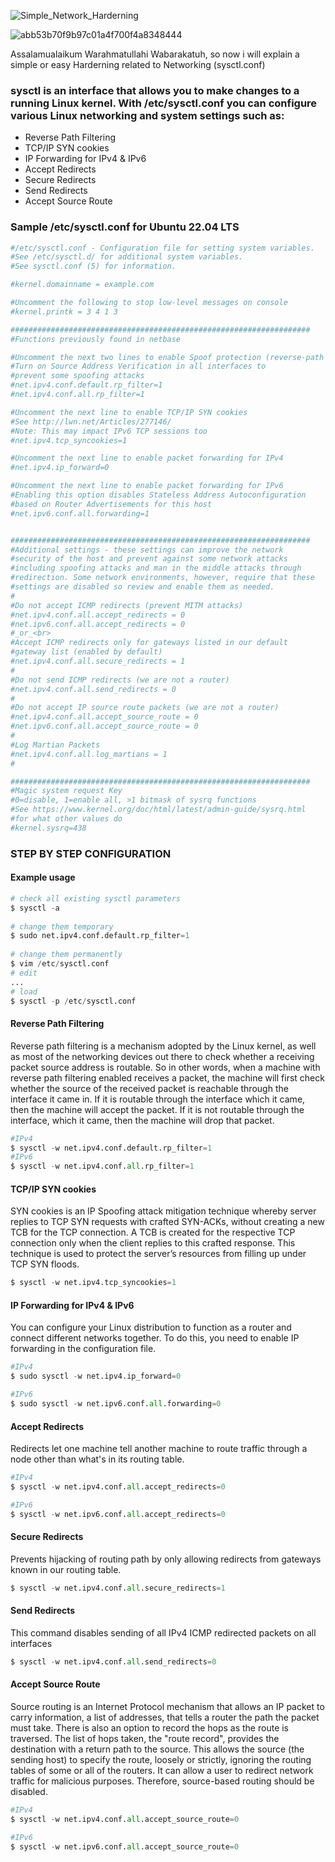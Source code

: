 ![Simple_Network_Harderning](https://user-images.githubusercontent.com/106005322/173357304-0c2f27e6-20ff-48a7-b867-01c8f0a47f13.png)



![abb53b70f9b97c01a4f700f4a8348444](https://user-images.githubusercontent.com/106005322/173247515-74f66a04-aae3-4c68-9e7e-400c1fbd867a.gif)

Assalamualaikum Warahmatullahi Wabarakatuh, so now i will explain a simple or easy Harderning related to Networking (sysctl.conf)

### sysctl is an interface that allows you to make changes to a running Linux kernel. With /etc/sysctl.conf you can configure various Linux networking and system settings such as:

* Reverse Path Filtering
* TCP/IP SYN cookies
* IP Forwarding for IPv4 & IPv6
* Accept Redirects
* Secure Redirects
* Send Redirects
* Accept Source Route


### Sample /etc/sysctl.conf for Ubuntu 22.04 LTS
```python
#/etc/sysctl.conf - Configuration file for setting system variables. 
#See /etc/sysctl.d/ for additional system variables. 
#See sysctl.conf (5) for information. 

#kernel.domainname = example.com

#Uncomment the following to stop low-level messages on console 
#kernel.printk = 3 4 1 3

###################################################################
#Functions previously found in netbase

#Uncomment the next two lines to enable Spoof protection (reverse-path filter)
#Turn on Source Address Verification in all interfaces to
#prevent some spoofing attacks
#net.ipv4.conf.default.rp_filter=1
#net.ipv4.conf.all.rp_filter=1

#Uncomment the next line to enable TCP/IP SYN cookies
#See http://lwn.net/Articles/277146/
#Note: This may impact IPv6 TCP sessions too
#net.ipv4.tcp_syncookies=1

#Uncomment the next line to enable packet forwarding for IPv4
#net.ipv4.ip_forward=0

#Uncomment the next line to enable packet forwarding for IPv6
#Enabling this option disables Stateless Address Autoconfiguration
#based on Router Advertisements for this host
#net.ipv6.conf.all.forwarding=1


###################################################################
#Additional settings - these settings can improve the network 
#security of the host and prevent against some network attacks
#including spoofing attacks and man in the middle attacks through
#redirection. Some network environments, however, require that these
#settings are disabled so review and enable them as needed.
#
#Do not accept ICMP redirects (prevent MITM attacks)
#net.ipv4.conf.all.accept_redirects = 0
#net.ipv6.conf.all.accept_redirects = 0
#_or_<br>
#Accept ICMP redirects only for gateways listed in our default
#gateway list (enabled by default)
#net.ipv4.conf.all.secure_redirects = 1
#
#Do not send ICMP redirects (we are not a router)
#net.ipv4.conf.all.send_redirects = 0
#
#Do not accept IP source route packets (we are not a router)
#net.ipv4.conf.all.accept_source_route = 0
#net.ipv6.conf.all.accept_source_route = 0
#
#Log Martian Packets
#net.ipv4.conf.all.log_martians = 1
#

###################################################################
#Magic system request Key
#0=disable, 1=enable all, >1 bitmask of sysrq functions
#See https://www.kernel.org/doc/html/latest/admin-guide/sysrq.html
#for what other values do
#kernel.sysrq=438
```
### STEP BY STEP CONFIGURATION

#### Example usage
```python
# check all existing sysctl parameters
$ sysctl -a
 
# change them temporary
$ sudo net.ipv4.conf.default.rp_filter=1
 
# change them permanently 
$ vim /etc/sysctl.conf
# edit
...
# load 
$ sysctl -p /etc/sysctl.conf
```
#### Reverse Path Filtering
Reverse path filtering is a mechanism adopted by the Linux kernel, as well as most of the networking devices out there to check whether a receiving packet source address is routable. So in other words, when a machine with reverse path filtering enabled receives a packet, the machine will first check whether the source of the received packet is reachable through the interface it came in. If it is routable through the interface which it came, then the machine will accept the packet.
If it is not routable through the interface, which it came, then the machine will drop that packet.
```python
#IPv4
$ sysctl -w net.ipv4.conf.default.rp_filter=1
#IPv6
$ sysctl -w net.ipv4.conf.all.rp_filter=1
```

#### TCP/IP SYN cookies 
SYN cookies is an IP Spoofing attack mitigation technique whereby server replies to TCP SYN requests with crafted SYN-ACKs, without creating a new TCB for the TCP connection. A TCB is created for the respective TCP connection only when the client replies to this crafted response. This technique is used to protect the server’s resources from filling up under TCP SYN floods.
```python
$ sysctl -w net.ipv4.tcp_syncookies=1 
```

#### IP Forwarding for IPv4 & IPv6
You can configure your Linux distribution to function as a router and connect different networks together. To do this, you need to enable IP forwarding in the configuration file.
```python
#IPv4
$ sudo sysctl -w net.ipv4.ip_forward=0

#IPv6
$ sudo sysctl -w net.ipv6.conf.all.forwarding=0
```

#### Accept Redirects
Redirects let one machine tell another machine to route traffic through a node other than what's in its routing table.
```python
#IPv4
$ sysctl -w net.ipv4.conf.all.accept_redirects=0

#IPv6
$ sysctl -w net.ipv6.conf.all.accept_redirects=0
```

#### Secure Redirects
Prevents hijacking of routing path by only allowing redirects from gateways known in our routing table.
```python
$ sysctl -w net.ipv4.conf.all.secure_redirects=1
```

#### Send Redirects
This command disables sending of all IPv4 ICMP redirected packets on all interfaces
```python
$ sysctl -w net.ipv4.conf.all.send_redirects=0
```

#### Accept Source Route
Source routing is an Internet Protocol mechanism that allows an IP packet to carry information, a list of addresses, that tells a router the path the packet must take. There is also an option to record the hops as the route is traversed. The list of hops taken, the "route record", provides the destination with a return path to the source. This allows the source (the sending host) to specify the route, loosely or strictly, ignoring the routing tables of some or all of the routers. It can allow a user to redirect network traffic for malicious purposes. Therefore, source-based routing should be disabled.
```python
#IPv4
$ sysctl -w net.ipv4.conf.all.accept_source_route=0

#IPv6
$ sysctl -w net.ipv6.conf.all.accept_source_route=0
```




